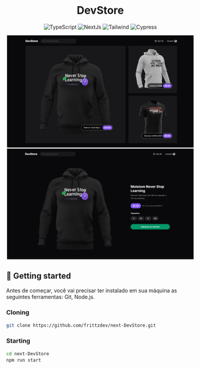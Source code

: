 [TYPESCRIPT__BADGE]: https://img.shields.io/badge/TypeScript-007ACC?style=for-the-badge&logo=typescript&logoColor=white
[TAILWIND__BADGE]: https://img.shields.io/badge/Tailwind_CSS-38B2AC?style=for-the-badge&logo=tailwind-css&logoColor=white
[NEXTJS__BADGE]: https://img.shields.io/badge/next.js-000000?style=for-the-badge&logo=nextdotjs&logoColor=white\
[CYPRESS__BADGE]: https://img.shields.io/badge/Cypress-17202C?style=for-the-badge&logo=cypress&logoColor=whit
<h1 align="center" style="font-weight: bold;">DevStore</h1>

<div align="center">
  
  ![TypeScript][TYPESCRIPT__BADGE]
  ![NextJs][NEXTJS__BADGE]
  ![Tailwind][TAILWIND__BADGE]
  ![Cypress][CYPRESS__BADGE]
  
</div>

<p align="center">
  <img src=".github/image-1.png" alt="Image Example" width="500px">
  <img src=".github/image-2.png" alt="Image Example" width="500px">
</p>

<h2 id="started">🚀 Getting started</h2>
Antes de começar, você vai precisar ter instalado em sua máquina as seguintes ferramentas: Git, Node.js.

<h3>Cloning</h3>

```bash
git clone https://github.com/frittzdev/next-DevStore.git
```

<h3>Starting</h3>

```bash
cd next-DevStore
npm run start
```

